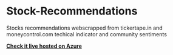 # Stock-Recommendations
Stocks recommendations webscrapped from tickertape.in and moneycontrol.com techical indicator and community sentiments

[**Check it live hosted on Azure**]([https://stock-recoms.el.r.appspot.com/](https://tickertapescreenerapp.azurewebsites.net/api/shorttermbets?code=jifJ7xui6VxAuYVnfcU521F6CxmMKQqhFKyb8RYijCGQAzFu8zDAWg%3D%3D)https://tickertapescreenerapp.azurewebsites.net/api/shorttermbets?code=jifJ7xui6VxAuYVnfcU521F6CxmMKQqhFKyb8RYijCGQAzFu8zDAWg%3D%3D)
